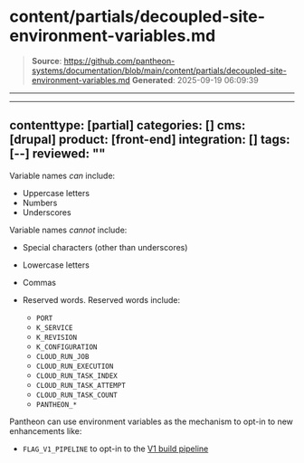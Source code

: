 # content/partials/decoupled-site-environment-variables.md

> **Source**: https://github.com/pantheon-systems/documentation/blob/main/content/partials/decoupled-site-environment-variables.md
> **Generated**: 2025-09-19 06:09:39

---

---
contenttype: [partial]
categories: []
cms: [drupal]
product: [front-end]
integration: []
tags: [--]
reviewed: ""
---

Variable names *can* include:

- Uppercase letters
- Numbers
- Underscores

Variable names *cannot* include:

- Special characters (other than underscores)
- Lowercase letters
- Commas
- Reserved words. Reserved words include:

    - `PORT`
    - `K_SERVICE`
    - `K_REVISION`
    - `K_CONFIGURATION`
    - `CLOUD_RUN_JOB`
    - `CLOUD_RUN_EXECUTION`
    - `CLOUD_RUN_TASK_INDEX`
    - `CLOUD_RUN_TASK_ATTEMPT`
    - `CLOUD_RUN_TASK_COUNT`
    - `PANTHEON_*`

Pantheon can use environment variables as the mechanism to opt-in to new enhancements like:

- `FLAG_V1_PIPELINE` to opt-in to the [V1 build pipeline](/guides/decoupled/overview/v1-pipeline)

